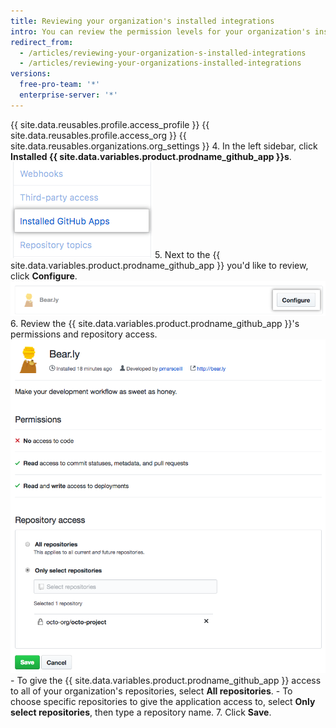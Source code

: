 ```yaml
---
title: Reviewing your organization's installed integrations
intro: You can review the permission levels for your organization's installed integrations and  configure each integration's access to organization repositories.
redirect_from:
  - /articles/reviewing-your-organization-s-installed-integrations
  - /articles/reviewing-your-organizations-installed-integrations
versions:
  free-pro-team: '*'
  enterprise-server: '*'
---
```


{{ site.data.reusables.profile.access_profile }}
{{ site.data.reusables.profile.access_org }}
{{ site.data.reusables.organizations.org_settings }}
4. In the left sidebar, click **Installed {{ site.data.variables.product.prodname_github_app }}s**. ![Installed {{ site.data.variables.product.prodname_github_app }}s tab in the organization settings sidebar](/assets/images/help/organizations/org-settings-installed-github-apps.png)
5. Next to the {{ site.data.variables.product.prodname_github_app }} you'd like to review, click **Configure**. ![Configure button](/assets/images/help/organizations/configure-installed-integration-button.png)
6. Review the {{ site.data.variables.product.prodname_github_app }}'s permissions and repository access. ![Option to give the {{ site.data.variables.product.prodname_github_app }} access to all repositories or specific repositories](/assets/images/help/organizations/toggle-integration-repo-access.png)
    - To give the {{ site.data.variables.product.prodname_github_app }} access to all of your organization's repositories, select **All repositories**.
    - To choose specific repositories to give the application access to, select **Only select repositories**, then type a repository name.
7. Click **Save**.
